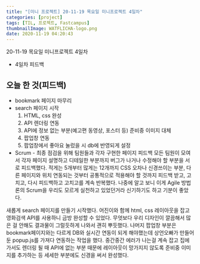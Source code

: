 ```yaml
---
title: "[미니 프로젝트] 20-11-19 목요일 미니프로젝트 4일차"
categories: [project]
tags: [TIL, 프로젝트, Fastcampus]
thumbnailImage: WATFLICHA-logo.png
date: 2020-11-19 04:20:43
---
```


<!-- more -->
20-11-19 목요일 미니프로젝트 4일차
- 4일차 피드백
<!-- excerpt -->

## 오늘 한 것(피드백)

- bookmark 페이지 마무리
- search 페이지 시작
  1. HTML, css 완성
  2. API 렌더링 연동
  3. API에 정보 없는 부분(예고편 동영상, 포스터 등) 준비중 이미지 대체
  4. 팝업창 연동
  5. 팝업창에서 좋아요 눌렀을 시 db에 반영되게 설정
- Scrum - 최종 점검을 위해 팀원들과 각자 구현한 페이지 피드백
  모든 팀원이 모여서 각자 페이지 설명하고 디테일한 부분까지 버그가 나거나 수정해야 할 부분을 서로 피드백했다. 적게는 5개부터 많게는 12개까지 CSS 오차나 신경쓰이는 부분, 다른 페이지와 위치 연동되는 것부터 공통적으로 적용해야 할 것까지 피드백 받고, 고치고, 다시 피드백하고 고치고를 계속 반복했다. 나중에 알고 보니 이게 Agile 방법론의 Scrum을 우리도 모르게 실천하고 있었던거라 신기하기도 하고 기분이 좋았다.

새롭게 search 페이지를 만들기 시작했다. 어진이와 함께 html, css 레이아웃을 잡고 영화검색 API를 사용하니 금방 완성할 수 있었다. 무엇보다 우리 디자인이 깔끔해서 많은 걸 안해도 결과물이 그럴듯하게 나와서 괜히 뿌듯했다. 나머지 팝업창 부분은 bookmark페이지와는 다르게 DB와 실시간 연동이 되게 해야했는데 상언오빠가 만들어둔 popup.js를 가져다 연동하는 작업을 했다. 중간중간 에러가 나는걸 계속 잡고 집에 가서도 렌더링 될 때 API에 없는 부분 때문에 레이아웃이 망가지지 않도록 준비중 이미지를 추가하는 등 세세한 부분에도 신경을 써서 완성했다.